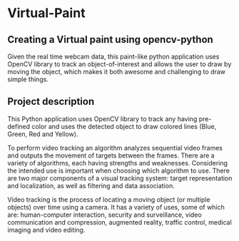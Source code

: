 # Virtual-Paint
## Creating a Virtual paint using opencv-python

Given the real time webcam data, this paint-like python application uses OpenCV library to track an object-of-interest  and allows the user to draw by moving the object, which makes it both awesome and challenging to draw simple things.

## Project description

This Python application uses OpenCV library to track any having pre-defined color and uses the detected object to draw colored lines (Blue, Green, Red and Yellow).

To perform video tracking an algorithm analyzes sequential video frames and outputs the movement of targets between the frames. There are a variety of algorithms, each having strengths and weaknesses. Considering the intended use is important when choosing which algorithm to use. There are two major components of a visual tracking system: target representation and localization, as well as filtering and data association.

Video tracking is the process of locating a moving object (or multiple objects) over time using a camera. It has a variety of uses, some of which are: human-computer interaction, security and surveillance, video communication and compression, augmented reality, traffic control, medical imaging and video editing.